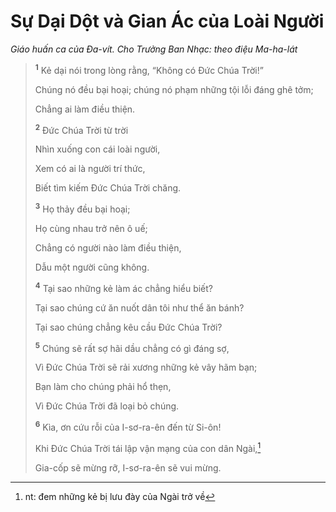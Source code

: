 # Sự Dại Dột và Gian Ác của Loài Người
*Giáo huấn ca của Đa-vít. Cho Trưởng Ban Nhạc: theo điệu Ma-ha-lát*

> <sup><b>1</b></sup> Kẻ dại nói trong lòng rằng, “Không có Đức Chúa Trời!”
>
> Chúng nó đều bại hoại; chúng nó phạm những tội lỗi đáng ghê tởm;
>
> Chẳng ai làm điều thiện.
>
> <sup><b>2</b></sup> Đức Chúa Trời từ trời
>
> Nhìn xuống con cái loài người,
>
> Xem có ai là người trí thức,
>
> Biết tìm kiếm Đức Chúa Trời chăng.
>
> <sup><b>3</b></sup> Họ thảy đều bại hoại;
>
> Họ cùng nhau trở nên ô uế;
>
> Chẳng có người nào làm điều thiện,
>
> Dẫu một người cũng không.
>
> <sup><b>4</b></sup> Tại sao những kẻ làm ác chẳng hiểu biết?
>
> Tại sao chúng cứ ăn nuốt dân tôi như thể ăn bánh?
>
> Tại sao chúng chẳng kêu cầu Đức Chúa Trời?
>
> <sup><b>5</b></sup> Chúng sẽ rất sợ hãi dầu chẳng có gì đáng sợ,
>
> Vì Đức Chúa Trời sẽ rải xương những kẻ vây hãm bạn;
>
> Bạn làm cho chúng phải hổ thẹn,
>
> Vì Đức Chúa Trời đã loại bỏ chúng.
>
> <sup><b>6</b></sup> Kìa, ơn cứu rỗi của I-sơ-ra-ên đến từ Si-ôn!
>
> Khi Đức Chúa Trời tái lập vận mạng của con dân Ngài,[^1-3c0b504a-3899-4bd9-a0e7-c47e3bc4304a]
>
> Gia-cốp sẽ mừng rỡ, I-sơ-ra-ên sẽ vui mừng.

[^1-3c0b504a-3899-4bd9-a0e7-c47e3bc4304a]: nt: đem những kẻ bị lưu đày của Ngài trở về